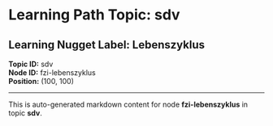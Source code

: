# Learning Path Topic: sdv

## Learning Nugget Label: Lebenszyklus

**Topic ID:** sdv  
**Node ID:** fzi-lebenszyklus  
**Position:** (100, 100)

---

This is auto-generated markdown content for node **fzi-lebenszyklus** in topic **sdv**.

